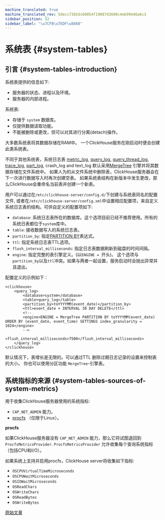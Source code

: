 ```yaml
---
machine_translated: true
machine_translated_rev: 5decc73b5dc60054f19087d3690c4eb99446a6c3
sidebar_position: 52
sidebar_label: "\u7CFB\u7EDF\u8868"
---
```


# 系统表 {#system-tables}

## 引言 {#system-tables-introduction}

系统表提供的信息如下:

-   服务器的状态、进程以及环境。
-   服务器的内部进程。

系统表:

-   存储于 `system` 数据库。
-   仅提供数据读取功能。
-   不能被删除或更改，但可以对其进行分离(detach)操作。

大多数系统表将其数据存储在RAM中。 一个ClickHouse服务在刚启动时便会创建此类系统表。

不同于其他系统表，系统日志表 [metric_log](../../operations/system-tables/metric_log.md#system_tables-metric_log), [query_log](../../operations/system-tables/query_log.md#system_tables-query_log), [query_thread_log](../../operations/system-tables/query_thread_log.md#system_tables-query_thread_log), [trace_log](../../operations/system-tables/trace_log.md#system_tables-trace_log), [part_log](../../operations/system-tables/part_log.md#system.part_log), crash_log and text_log 默认采用[MergeTree](../../engines/table-engines/mergetree-family/mergetree.md) 引擎并将其数据存储在文件系统中。 如果人为的从文件系统中删除表，ClickHouse服务器会在下一次进行数据写入时再次创建空表。 如果系统表结构在新版本中发生更改，那么ClickHouse会重命名当前表并创建一个新表。

用户可以通过在`/etc/clickhouse-server/config.d/`下创建与系统表同名的配置文件, 或者在`/etc/clickhouse-server/config.xml`中设置相应配置项，来自定义系统日志表的结构。可供自定义的配置项如下:

-   `database`: 系统日志表所在的数据库。这个选项目前已经不推荐使用。所有的系统日表都位于`system`库中。
-   `table`: 接收数据写入的系统日志表。
-   `partition_by`: 指定[PARTITION BY](../../engines/table-engines/mergetree-family/custom-partitioning-key.md)表达式。
-   `ttl`: 指定系统日志表TTL选项。
-   `flush_interval_milliseconds`: 指定日志表数据刷新到磁盘的时间间隔。
-   `engine`: 指定完整的表引擎定义。(以`ENGINE = `开头)。 这个选项与`partition_by`以及`ttl`冲突。如果与两者一起设置，服务启动时会抛出异常并且退出。

配置定义的示例如下：

```
<clickhouse>
    <query_log>
        <database>system</database>
        <table>query_log</table>
        <partition_by>toYYYYMM(event_date)</partition_by>
        <ttl>event_date + INTERVAL 30 DAY DELETE</ttl>
        <!--
        <engine>ENGINE = MergeTree PARTITION BY toYYYYMM(event_date) ORDER BY (event_date, event_time) SETTINGS index_granularity = 1024</engine>
        -->
        <flush_interval_milliseconds>7500</flush_interval_milliseconds>
    </query_log>
</clickhouse>
```

默认情况下，表增长是无限的。可以通过TTL 删除过期日志记录的设置来控制表的大小。 你也可以使用分区功能 `MergeTree`-引擎表。

## 系统指标的来源 {#system-tables-sources-of-system-metrics}

用于收集ClickHouse服务器使用的系统指标:

-   `CAP_NET_ADMIN` 能力。
-   [procfs](https://en.wikipedia.org/wiki/Procfs) （仅限于Linux）。

**procfs**

如果ClickHouse服务器没有 `CAP_NET_ADMIN` 能力，那么它将试图退回到 `ProcfsMetricsProvider`. `ProcfsMetricsProvider` 允许收集每个查询系统指标（包括CPU和I/O）。

如果系统上支持并启用procfs，ClickHouse server将收集如下指标:

-   `OSCPUVirtualTimeMicroseconds`
-   `OSCPUWaitMicroseconds`
-   `OSIOWaitMicroseconds`
-   `OSReadChars`
-   `OSWriteChars`
-   `OSReadBytes`
-   `OSWriteBytes`

[原始文章](https://clickhouse.com/docs/en/operations/system-tables/) <!--hide-->
